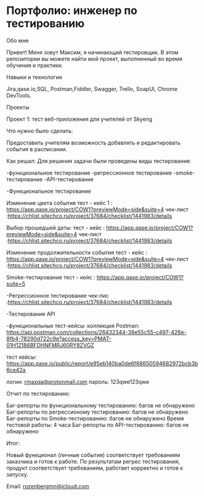 # Портфолио: инженер по тестированию
Обо мне

Привет! Меня зовут Максим, я начинающий тестировщик. 
В этом репозитории вы можете найти мой проект, выполненный во время обучения и практики. 

Навыки и технологии

Jira,qase.io,SQL, Postman,Fiddler, Swagger, Trello, 
SoapUI, Chrome DevTools.

Проекты

Проект 1: тест веб-приложения для учителей от Skyeng

Что нужно было сделать:

Предоставить учителям возможность добавлять и редактировать события в расписании.

Как решал: 
Для решения задачи были проведены виды тестирования:

-функциональное тестирование
-регрессионное тестирование
-smoke-тестирование
-API-тестирование


-Функциональное тестирование

Изменение цвета события
тест - кейс 1 : https://app.qase.io/project/COW1?previewMode=side&suite=4
чек-лист :https://chlist.sitechco.ru/project/37684/checklist/1441983/details

Выбор прошедшей даты:
тест - кейс : https://app.qase.io/project/COW1?previewMode=side&suite=4
чек-лист :https://chlist.sitechco.ru/project/37684/checklist/1441983/details

Изменение продолжительности события
тест - кейс : https://app.qase.io/project/COW1?previewMode=side&suite=4
чек-лист :https://chlist.sitechco.ru/project/37684/checklist/1441983/details

Smoke-тестирование
тест - кейс : https://app.qase.io/project/COW1?suite=5

-Регрессионное тестирование
чек-лис :https://chlist.sitechco.ru/project/37684/checklist/1441983/details 

-Тестирование API

-функциональные тест-кейсы:
коллекция Postman:
https://api.postman.com/collections/26432344-38e55c55-c497-426e-8fb4-78290d722c9e?access_key=PMAT-01H12186BFDHNFMRJ60RY8ZVGZ

тест кейсы:
https://app.qase.io/public/report/e95eb140ba0de6f68650594682972bcb3b6ce42a

логин: rmaxqa@protonmail.com 
пароль: 123qwe123qwe


Отчет по тестированию:

Баг-репорты по функциональному тестированию:  багов не обнаружено
Баг-репорты по регрессионому тестированию: багов не обнаружено
Баг-репорты по Smoke-тестированию: багов не обнаружено
Время тестовой работы: 4 часа
Баг-репорты по API-тестированию: багов не обнаружено 

Итог:

Новый функционал (личные события) соответствует требованиям заказчика и готов к работе. 
По результатам регрес тестирования, продукт соответствует требованиям, работает корректно и готов к запуску. 


Email: rozenbergmn@icloud.com
